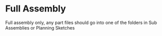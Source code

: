 # Full Assembly 
Full assembly only, any part files should go into one of the folders in Sub Assemblies or Planning Sketches